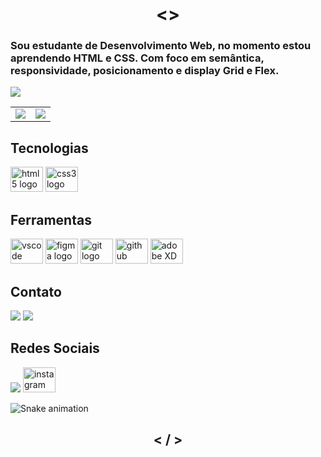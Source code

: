 <h1 align="center"> <> </h1>

### Sou estudante de Desenvolvimento Web, no momento estou aprendendo HTML e CSS. Com foco em semântica, responsividade, posicionamento e display Grid e Flex.


![](https://komarev.com/ghpvc/?username=Carolina-nico&style=flat-square)

<table>
    <tr>
        <td>
            <img src="https://github-readme-stats.vercel.app/api?username=Carolina-nico&show_icons=true&theme=dark" /> 
        </td>
        <td>
            <img src="https://github-readme-stats.vercel.app/api/top-langs/?username=Carolina-nico&layout=compact&theme=dark" />
        </td>
    </tr>
</table>

## Tecnologias
    
    
[<img src="https://cdn.jsdelivr.net/gh/devicons/devicon/icons/html5/html5-original.svg" height="40" width="52" alt="html5 logo" target="_blank" />](https://developer.mozilla.org/pt-BR/docs/Web/HTML)
[<img src="https://cdn.jsdelivr.net/gh/devicons/devicon/icons/css3/css3-original.svg" height="40" width="52" alt="css3 logo" target="_blank" />](https://developer.mozilla.org/pt-BR/docs/Web/CSS)
    

## Ferramentas
[<img src="https://cdn.jsdelivr.net/gh/devicons/devicon/icons/vscode/vscode-original.svg" height="40" width="52" alt="vscode logo" target="_blank" />](https://code.visualstudio.com/)
[<img src="https://cdn.jsdelivr.net/gh/devicons/devicon/icons/figma/figma-original.svg" height="40" width="52" alt="figma logo" target="_blank" />](https://www.figma.com/)
[<img src="https://cdn.jsdelivr.net/gh/devicons/devicon/icons/git/git-original.svg" height="40" width="52" alt="git logo" target="_blank" />](https://git-scm.com/)
[<img src="https://cdn.jsdelivr.net/gh/devicons/devicon/icons/github/github-original.svg" height="40" width="52" alt="github logo" target="_blank" />](https://github.com/)
[<img src="https://cdn.jsdelivr.net/gh/devicons/devicon/icons/xd/xd-plain.svg" height="40" width="52" alt="adobe XD logo" target="_blank" />](https://www.adobe.com/products/xd.html)

## Contato
[<img src="https://img.shields.io/badge/Gmail-D14836?style=for-the-badge&logo=gmail&logoColor=white" />](https://mail.google.com/mail/u/0/?view=cm&fs=1&to=cs.90.santos%40gmail%2Ecom&su=ASSUNTO&body=CORPO&ui=2&tf=1)
[<img src="https://img.shields.io/badge/WhatsApp-25D366?style=for-the-badge&logo=whatsapp&logoColor=white" target="_blank" />](https://wa.me/+5511977631989)

## Redes Sociais

[<img src="https://img.shields.io/badge/linkedin%20-%230077B5.svg?&style=for-the-badge&logo=linkedin&logoColor=white"/>](https://www.linkedin.com/in/csantossilva/)
[<img src="https://raw.githubusercontent.com/maurodesouza/profile-readme-generator/master/src/assets/icons/social/instagram/default.svg" width="52" height="40" alt="instagram logo"/>](https://www.instagram.com/carools.cs/)

<img href="https://raw.githubusercontent.com/Carolina-nico/Carolina-nico/blob/output/snake.svg" alt="Snake animation" />

<h2 align="center"> < / > </h2>
